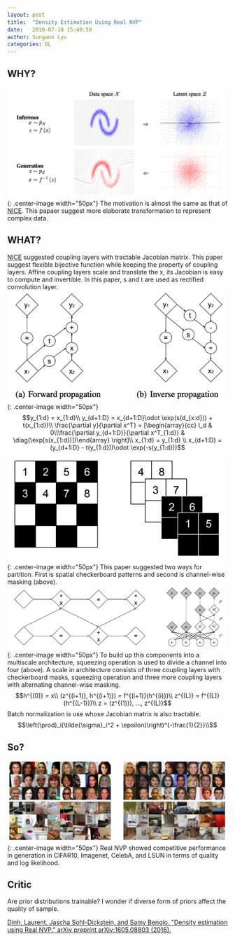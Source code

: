 ```yaml
---
layout: post
title:  "Density Estimation Using Real NVP"
date:   2018-07-18 15:40:59
author: Sungwon Lyu
categories: DL
---
```


## WHY? 
![image](/assets/images/realnvp1.png){: .center-image width="50px"}
The motivation is almost the same as that of [NICE](https://lyusungwon.github.io/dl/2018/07/17/nice.html). This papaer suggest more elaborate transformation to represent complex data.

## WHAT?
[NICE](https://lyusungwon.github.io/dl/2018/07/17/nice.html) suggested coupling layers with tractable Jacobian matrix. This paper suggest flexible bijective function while keeping the property of coupling layers. Affine coupling layers scale and translate the x, its Jacobian is easy to compute and invertible. In this paper, s and t are used as rectified convolution layer.
![image](/assets/images/realnvp2.png){: .center-image width="50px"}
$$y_{1:d} = x_{1:d}\\
y_{d+1:D} = x_{d+1:D}\odot \exp(s(d_{x:d})) + t(x_{1:d})\\
\frac{\partial y}{\partial x^T} = [\begin{array}{cc} I_d & 0\\\frac{\partial y_{d+1:D}}{\partial x^T_{1:d}} & \diag(\exp[s(x_{1:d})])\end{array} \right]\\
x_{1:d} = y_{1:d} \\
x_{d+1:D} = (y_{d+1:D} - t(y_{1:d}))\odot \exp(-s(y_{1:d}))$$
![image](/assets/images/realnvp3.png){: .center-image width="50px"}
This paper suggested two ways for partition. First is spatial checkerboard patterns and second is channel-wise masking (above). 
![image](/assets/images/realnvp4.png){: .center-image width="50px"}
To build up this components into a multiscale architecture, squeezing operation is used to divide a channel into four (above). A scale in architecture consists of three coupling layers with checkerboard masks, squeezing operation and three more coupling layers with alternating channel-wise masking. 
$$h^{(0)} = x\\
(z^{(i+1)}, h^{(i+1)}) = f^{(i+1)}(h^{(i)})\\
z^{(L)} = f^{(L)}(h^{(L-1)})\\
z = (z^{(1)}), ..., z^{(L)}$$
Batch normalization is use whose Jacobian matrix is also tractable.
$$\left(\prod)_i(\tilde{\sigma}_i^2 + \epsilon)\right)^{-\frac{1}{2}}\\$$

## So?
![image](/assets/images/realnvp5.png){: .center-image width="50px"}
Real NVP showed competitive performance in generation in CIFAR10, Imagenet, CelebA, and LSUN in terms of quality and log likelihood. 

## Critic
Are prior distributions trainable? I wonder if diverse form of priors affect the quality of sample.

[Dinh, Laurent, Jascha Sohl-Dickstein, and Samy Bengio. "Density estimation using Real NVP." arXiv preprint arXiv:1605.08803 (2016).](https://arxiv.org/abs/1605.08803)